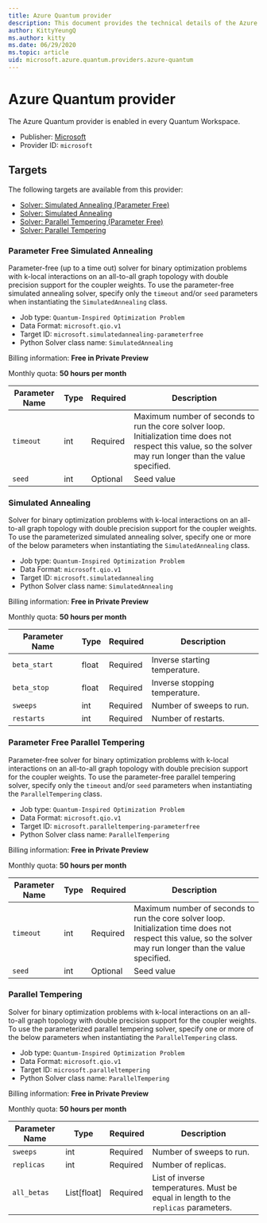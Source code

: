 ```yaml
---
title: Azure Quantum provider 
description: This document provides the technical details of the Azure Quantum provider
author: KittyYeungQ
ms.author: kitty
ms.date: 06/29/2020
ms.topic: article
uid: microsoft.azure.quantum.providers.azure-quantum
---
```


# Azure Quantum provider

The Azure Quantum provider is enabled in every Quantum Workspace.

- Publisher: [Microsoft](https://microsoft.com)
- Provider ID: `microsoft`

## Targets

The following targets are available from this provider:

- [Solver: Simulated Annealing (Parameter
  Free)](#Parameter-Free-Simulated-Annealing)
- [Solver: Simulated Annealing](#Simulated-Annealing)
- [Solver: Parallel Tempering (Parameter
  Free)](#Parameter-Free-Parallel-Tempering)
- [Solver: Parallel Tempering](#Parallel-Tempering)

### Parameter Free Simulated Annealing

Parameter-free (up to a time out) solver for binary optimization problems with
k-local interactions on an all-to-all graph topology with double precision
support for the coupler weights. To use the parameter-free simulated annealing
solver, specify only the `timeout` and/or `seed` parameters when instantiating
the `SimulatedAnnealing` class.

- Job type: `Quantum-Inspired Optimization Problem`
- Data Format: `microsoft.qio.v1`
- Target ID: `microsoft.simulatedannealing-parameterfree`
- Python Solver class name: `SimulatedAnnealing`

Billing information: **Free in Private Preview**

Monthly quota: **50 hours per month**

| Parameter Name | Type     | Required | Description |
|----------------|----------|----------|-------------|
| `timeout`      | int      | Required | Maximum number of seconds to run the core solver loop. Initialization time does not respect this value, so the solver may run longer than the value specified. |
| `seed`         | int      | Optional | Seed value  |

### Simulated Annealing

Solver for binary optimization problems with k-local interactions on an
all-to-all graph topology with double precision support for the coupler weights.
To use the parameterized simulated annealing solver, specify one or more of the
below parameters when instantiating the `SimulatedAnnealing` class.

- Job type: `Quantum-Inspired Optimization Problem`
- Data Format: `microsoft.qio.v1`
- Target ID: `microsoft.simulatedannealing`
- Python Solver class name: `SimulatedAnnealing`

Billing information: **Free in Private Preview**

Monthly quota: **50 hours per month**

| Parameter Name | Type     | Required | Description |
|----------------|----------|----------|-------------|
| `beta_start`   | float    | Required | Inverse starting temperature. |
| `beta_stop`    | float    | Required | Inverse stopping temperature. |
| `sweeps`       | int      | Required | Number of sweeps to run. |
| `restarts`     | int      | Required | Number of restarts. |

### Parameter Free Parallel Tempering

Parameter-free solver for binary optimization problems with k-local interactions
on an all-to-all graph topology with double precision support for the coupler
weights. To use the parameter-free parallel tempering solver, specify only the
`timeout` and/or `seed` parameters when instantiating the `ParallelTempering`
class.

- Job type: `Quantum-Inspired Optimization Problem`
- Data Format: `microsoft.qio.v1`
- Target ID: `microsoft.paralleltempering-parameterfree`
- Python Solver class name: `ParallelTempering`

Billing information: **Free in Private Preview**

Monthly quota: **50 hours per month**

| Parameter Name | Type     | Required | Description |
|----------------|----------|----------|-------------|
| `timeout`      | int      | Required | Maximum number of seconds to run the core solver loop. Initialization time does not respect this value, so the solver may run longer than the value specified. |
| `seed`         | int      | Optional | Seed value  |

### Parallel Tempering

Solver for binary optimization problems with k-local interactions on an
all-to-all graph topology with double precision support for the coupler weights.
To use the parameterized parallel tempering solver, specify one or more of the
below parameters when instantiating the `ParallelTempering` class.

- Job type: `Quantum-Inspired Optimization Problem`
- Data Format: `microsoft.qio.v1`
- Target ID: `microsoft.paralleltempering`
- Python Solver class name: `ParallelTempering`

Billing information: **Free in Private Preview**

Monthly quota: **50 hours per month**

| Parameter Name | Type        | Required | Description |
|----------------|-------------|----------|-------------|
| `sweeps`       | int         | Required | Number of sweeps to run. |
| `replicas`     | int         | Required | Number of replicas. |
| `all_betas`    | List[float] | Required | List of inverse temperatures. Must be equal in length to the `replicas` parameters. |
